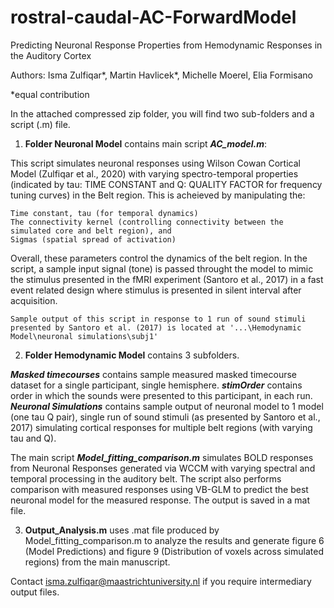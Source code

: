 # rostral-caudal-AC-ForwardModel
Predicting Neuronal Response Properties from Hemodynamic Responses in the Auditory Cortex

Authors: Isma Zulfiqar*, Martin Havlicek*, Michelle Moerel, Elia Formisano

*equal contribution

In the attached compressed zip folder, you will find two sub-folders and a script (.m) file.

1. **Folder Neuronal Model** contains main script _**AC_model.m**_: 

This script simulates neuronal responses using Wilson Cowan Cortical Model (Zulfiqar et al., 2020) with varying spectro-temporal properties (indicated by tau: TIME CONSTANT and Q: QUALITY FACTOR for frequency tuning curves) in the Belt region. This is acheieved by manipulating the: 

    Time constant, tau (for temporal dynamics)
    The connectivity kernel (controlling connectivity between the simulated core and belt region), and
    Sigmas (spatial spread of activation)
    
Overall, these parameters control the dynamics of the belt region. In the script, a sample input signal (tone) is passed throught the model to mimic the stimulus presented in the fMRI experiment (Santoro et al., 2017) in a fast event related design where stimulus is presented in silent interval after acquisition.

    Sample output of this script in response to 1 run of sound stimuli presented by Santoro et al. (2017) is located at '...\Hemodynamic Model\neuronal simulations\subj1'


2. **Folder Hemodynamic Model** contains 3 subfolders.

_**Masked timecourses**_ contains sample measured masked timecourse dataset for a single participant, single hemisphere. _**stimOrder**_ contains order in which the sounds were presented to this participant, in each run. _**Neuronal Simulations**_ contains sample output of neuronal model to 1 model (one tau Q pair), single run of sound stimuli (as presented by Santoro et al., 2017) simulating cortical responses for multiple belt regions (with varying tau and Q).


The main script _**Model_fitting_comparison.m**_ simulates BOLD responses from Neuronal Responses generated via WCCM with varying spectral and temporal processing in the auditory belt. The script also performs comparison with measured responses using VB-GLM to predict the best neuronal model for the measured response. The output is saved in a mat file.

3.  **Output_Analysis.m** uses .mat file produced by Model_fitting_comparison.m to analyze the results and generate figure 6 (Model Predictions) and figure 9 (Distribution of voxels across simulated regions) from the main manuscript.


Contact isma.zulfiqar@maastrichtuniversity.nl if you require intermediary output files.
